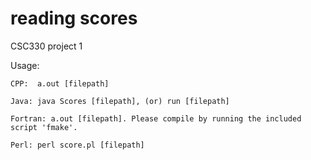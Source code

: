 # reading scores

CSC330 project 1

Usage:
	
	CPP:  a.out [filepath]
	
	Java: java Scores [filepath], (or) run [filepath]
	
	Fortran: a.out [filepath]. Please compile by running the included script 'fmake'.
    
    Perl: perl score.pl [filepath]